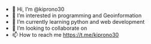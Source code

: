 - 👋 Hi, I’m @kiprono30
- 👀 I’m interested in programming and Geoinformation
- 🌱 I’m currently learning python and web development
- 💞️ I’m looking to collaborate on 
- 📫 How to reach me https://t.me/kiprono30

<!---
kiprono30/kiprono30 is a ✨ special ✨ repository because its `README.md` (this file) appears on your GitHub profile.
You can click the Preview link to take a look at your changes.
--->
